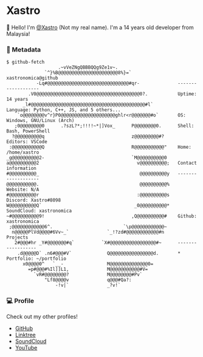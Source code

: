 # Xastro
👋 Hello! I'm [@Xastro][0] (Not my real name). I'm a 14 years old developer from Malaysia!

### 📣 Metadata
```console
$ github-fetch
                   .~vVeZNgQBBBQQg9Ze1v~.
              `^}%B@@@@@@@@@@@@@@@@@@@@@@8%}=`                 xastronomica@github
           -Lq#@@@@@@@@@@@@@@@@@@@@@@@@@@@@@@#qr-              -------------------
        .V0@@@@@@@@@@@@@@@@@@@@@@@@@@@@@@@@@@@@@@0?.           Uptime: 14 years
      _l#@@@@@@@@@@@@@@@@@@@@@@@@@@@@@@@@@@@@@@@@@@#l`         Language: Python, C++, JS, and 5 others...
    `o@@@@@@@@v^r}P0@@@@@@@@@@@@@@@@@@@@ghlr<r@@@@@@@#o`       OS: Windows, GNU/Linux (Arch)
   ;0@@@@@@@@0      .?szL?*;!!!!~*|]Vox_      P@@@@@@@@0.      Shell: Bash, PowerShell
  ?@@@@@@@@@@q                                z@@@@@@@@@#?     Editors: VSCode
 :@@@@@@@@@@@Q                                R@@@@@@@@@@@"    Home: /home/xastro
_g@@@@@@@@@@2-                                `M@@@@@@@@@@0
a@@@@@@@@@@2                                    v@@@@@@@@@@;   Contact information
#@@@@@@@@@@_                                     @@@@@@@@@@y   -------------------
@@@@@@@@@@@.                                     @@@@@@@@@@%   Website: N/A
#@@@@@@@@@@r                                    :@@@@@@@@@@s   Discord: Xastro#8098
W@@@@@@@@@@Q`                                  _0@@@@@@@@@@*   SoundCloud: xastronomica
~#@@@@@@@@@@9!                                ,Q@@@@@@@@@@#    Github: xastronomica
 ;@@@@@@@@@@@@6^.                          `\p@@@@@@@@@@@@~
  n@@@@@PlVd@@@@#6Vv~_`              `_!?zd#@@@@@@@@@@@@#n     Projects
   2#@@@#hr _Y#@@@@@@@#q`          `X#@@@@@@@@@@@@@@@@@#~      ------------------
    .d@@@@@D` .n6#@@@#V`             Q@@@@@@@@@@@@@@@@d.       * Portfolio: ~/portfolio
      x0@@@@0^   `__-                M@@@@@@@@@@@@@@0= 
        =p#@@@#%Il]]L1,              M@@@@@@@@@@@#V=
          `vR#@@@@@@@@?              M@@@@@@@@#Pv`
              "Lf8@@@@v              q@@@#Qa?:
                  -!v|`              _?v!`
```

### 💻 Profile
Check out my other profiles!
* [GitHub][0]
* [Linktree][1]
* [SoundCloud][2]
* [YouTube][3]

[0]: https://github.com/xastronomica
[1]: https://linktr.ee/xastronomica
[2]: https://soundcloud.com/xastronomica
[3]: https://www.youtube.com/channel/UCz1DXhyekZnKgIHWHORuK2Q
